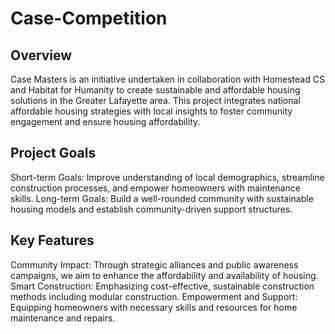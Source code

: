 # Case-Competition
## Overview
Case Masters is an initiative undertaken in collaboration with Homestead CS and Habitat for Humanity to create sustainable and affordable housing solutions in the Greater Lafayette area. This project integrates national affordable housing strategies with local insights to foster community engagement and ensure housing affordability.

## Project Goals
Short-term Goals: Improve understanding of local demographics, streamline construction processes, and empower homeowners with maintenance skills.
Long-term Goals: Build a well-rounded community with sustainable housing models and establish community-driven support structures.

## Key Features
Community Impact: Through strategic alliances and public awareness campaigns, we aim to enhance the affordability and availability of housing.
Smart Construction: Emphasizing cost-effective, sustainable construction methods including modular construction.
Empowerment and Support: Equipping homeowners with necessary skills and resources for home maintenance and repairs.
